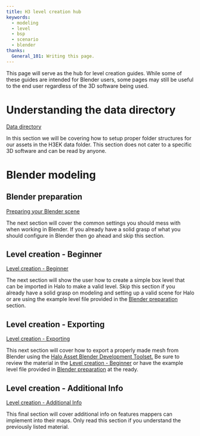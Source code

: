 ```yaml
---
title: H3 level creation hub
keywords:
  - modeling
  - level
  - bsp
  - scenario
  - blender
thanks:
  General_101: Writing this page.
---
```

This page will serve as the hub for level creation guides. While some of these guides are intended for Blender users, some pages may still be useful to the end user regardless of the 3D software being used.

# Understanding the data directory
[Data directory](~file-directories)

In this section we will be covering how to setup proper folder structures for our assets in the H3EK data folder. This section does not cater to a specific 3D software and can be read by anyone.

# Blender modeling
## Blender preparation
[Preparing your Blender scene](~blender-prep)

The next section will cover the common settings you should mess with when working in Blender. If you already have a solid grasp of what you should configure in Blender then go ahead and skip this section.

## Level creation - Beginner
[Level creation - Beginner](~blender-level-creation-beginner)

The next section will show the user how to create a simple box level that can be imported in Halo to make a valid level. Skip this section if you already have a solid grasp on modeling and setting up a valid scene for Halo or are using the example level file provided in the [Blender preparation](~blender-prep) section.

## Level creation - Exporting
[Level creation - Exporting](~exporting)

This next section will cover how to export a properly made mesh from Blender using the [Halo Asset Blender Development Toolset.](~halo-asset-blender-development-toolset) Be sure to review the material in the [Level creation - Beginner](~blender-level-creation-beginner) or have the example level file provided in [Blender preparation](~blender-prep) at the ready.

## Level creation - Additional Info
[Level creation - Additional Info](~blender-level-creation-additional-info)

This final section will cover additional info on features mappers can implement into their maps. Only read this section if you understand the previously listed material.
